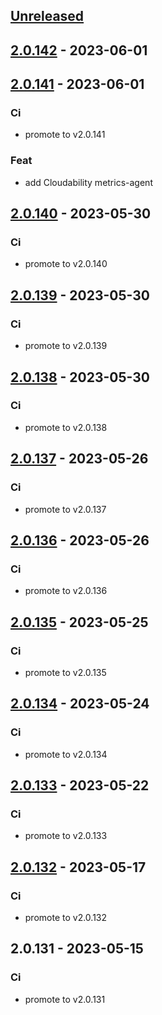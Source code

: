 <a name="unreleased"></a>
## [Unreleased]


<a name="2.0.142"></a>
## [2.0.142] - 2023-06-01

<a name="2.0.141"></a>
## [2.0.141] - 2023-06-01
### Ci
- promote to v2.0.141

### Feat
- add Cloudability metrics-agent


<a name="2.0.140"></a>
## [2.0.140] - 2023-05-30
### Ci
- promote to v2.0.140


<a name="2.0.139"></a>
## [2.0.139] - 2023-05-30
### Ci
- promote to v2.0.139


<a name="2.0.138"></a>
## [2.0.138] - 2023-05-30
### Ci
- promote to v2.0.138


<a name="2.0.137"></a>
## [2.0.137] - 2023-05-26
### Ci
- promote to v2.0.137


<a name="2.0.136"></a>
## [2.0.136] - 2023-05-26
### Ci
- promote to v2.0.136


<a name="2.0.135"></a>
## [2.0.135] - 2023-05-25
### Ci
- promote to v2.0.135


<a name="2.0.134"></a>
## [2.0.134] - 2023-05-24
### Ci
- promote to v2.0.134


<a name="2.0.133"></a>
## [2.0.133] - 2023-05-22
### Ci
- promote to v2.0.133


<a name="2.0.132"></a>
## [2.0.132] - 2023-05-17
### Ci
- promote to v2.0.132


<a name="2.0.131"></a>
## 2.0.131 - 2023-05-15
### Ci
- promote to v2.0.131


[Unreleased]: https://gitlab.industrysoftware.automation.siemens.com/caas-ops/fleet/aws-usea1-qa-qa/compare/2.0.142...HEAD
[2.0.142]: https://gitlab.industrysoftware.automation.siemens.com/caas-ops/fleet/aws-usea1-qa-qa/compare/2.0.141...2.0.142
[2.0.141]: https://gitlab.industrysoftware.automation.siemens.com/caas-ops/fleet/aws-usea1-qa-qa/compare/2.0.140...2.0.141
[2.0.140]: https://gitlab.industrysoftware.automation.siemens.com/caas-ops/fleet/aws-usea1-qa-qa/compare/2.0.139...2.0.140
[2.0.139]: https://gitlab.industrysoftware.automation.siemens.com/caas-ops/fleet/aws-usea1-qa-qa/compare/2.0.138...2.0.139
[2.0.138]: https://gitlab.industrysoftware.automation.siemens.com/caas-ops/fleet/aws-usea1-qa-qa/compare/2.0.137...2.0.138
[2.0.137]: https://gitlab.industrysoftware.automation.siemens.com/caas-ops/fleet/aws-usea1-qa-qa/compare/2.0.136...2.0.137
[2.0.136]: https://gitlab.industrysoftware.automation.siemens.com/caas-ops/fleet/aws-usea1-qa-qa/compare/2.0.135...2.0.136
[2.0.135]: https://gitlab.industrysoftware.automation.siemens.com/caas-ops/fleet/aws-usea1-qa-qa/compare/2.0.134...2.0.135
[2.0.134]: https://gitlab.industrysoftware.automation.siemens.com/caas-ops/fleet/aws-usea1-qa-qa/compare/2.0.133...2.0.134
[2.0.133]: https://gitlab.industrysoftware.automation.siemens.com/caas-ops/fleet/aws-usea1-qa-qa/compare/2.0.132...2.0.133
[2.0.132]: https://gitlab.industrysoftware.automation.siemens.com/caas-ops/fleet/aws-usea1-qa-qa/compare/2.0.131...2.0.132

